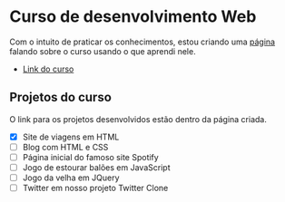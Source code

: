 # Curso de desenvolvimento Web

Com o intuito de praticar os conhecimentos, estou criando uma [página](/secao-html/index.html) falando sobre o curso usando o que aprendi nele.

- [Link do curso](https://www.udemy.com/curso-completo-do-desenvolvedor-web/)

## Projetos do curso

O link para os projetos desenvolvidos estão dentro da página criada.

- [x] Site de viagens em HTML
- [ ] Blog com HTML e CSS
- [ ] Página inicial do famoso site Spotify
- [ ] Jogo de estourar balões em JavaScript
- [ ] Jogo da velha em JQuery
- [ ] Twitter em nosso projeto Twitter Clone
